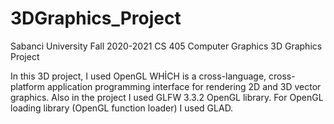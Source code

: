 # 3DGraphics_Project
Sabanci University Fall 2020-2021 CS 405 Computer Graphics 3D Graphics Project

In this 3D project, I used OpenGL WHİCH is a cross-language, cross-platform application programming interface for rendering 2D and 3D vector graphics. Also in the project I used GLFW 3.3.2 OpenGL library. For OpenGL loading library (OpenGL function loader) I used GLAD. 


